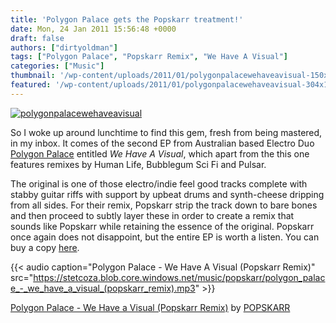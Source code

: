 ```yaml
---
title: 'Polygon Palace gets the Popskarr treatment!'
date: Mon, 24 Jan 2011 15:56:48 +0000
draft: false
authors: ["dirtyoldman"]
tags: ["Polygon Palace", "Popskarr Remix", "We Have A Visual"]
categories: ["Music"]
thumbnail: '/wp-content/uploads/2011/01/polygonpalacewehaveavisual-150x150.jpg'
featured: '/wp-content/uploads/2011/01/polygonpalacewehaveavisual-304x190.jpg'
---
```


[![](/wp-content/uploads/2011/01/polygonpalacewehaveavisual.jpg "polygonpalacewehaveavisual")](/2011/01/24/polygon-palace-gets-the-popskarr-treatment/polygonpalacewehaveavisual/)

So I woke up around lunchtime to find this gem, fresh from being mastered, in my inbox. It comes of the second EP from Australian based Electro Duo [Polygon Palace](http://www.facebook.com/polygonpalace) entitled _We Have A Visual_, which apart from the this one features remixes by Human Life, Bubblegum Sci Fi and Pulsar.

The original is one of those electro/indie feel good tracks complete with stabby guitar riffs with support by upbeat drums and synth-cheese dripping from all sides. For their remix, Popskarr strip the track down to bare bones and then proceed to subtly layer these in order to create a remix that sounds like Popskarr while retaining the essence of the original. Popskarr once again does not disappoint, but the entire EP is worth a listen. You can buy a copy [here](http://polygonpalace.bandcamp.com/album/we-have-visual-single-pack).

{{< audio
    caption="Polygon Palace - We Have A Visual (Popskarr Remix)"
    src="https://stetcoza.blob.core.windows.net/music/popskarr/polygon_palace_-_we_have_a_visual_(popskarr_remix).mp3" >}}

 [Polygon Palace - We Have a Visual (Popskarr Remix)](http://soundcloud.com/popskarr/polygon-palace-we-have-a-visual-popskarr-remix) by [POPSKARR](http://soundcloud.com/popskarr)

